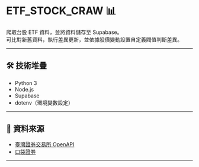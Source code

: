 # ETF_STOCK_CRAW 📊

爬取台股 ETF 資料，並將資料儲存至 Supabase。  
可比對新舊資料，執行差異更新，並依據股價變動設置自定義閥值判斷差異。

---

## 🛠 技術堆疊

- Python 3
- Node.js
- Supabase
- dotenv（環境變數設定）

---

## 📡 資料來源

- [臺灣證券交易所 OpenAPI](https://openapi.twse.com.tw/)
- [口袋證券](https://www.pocket.tw/)

---
